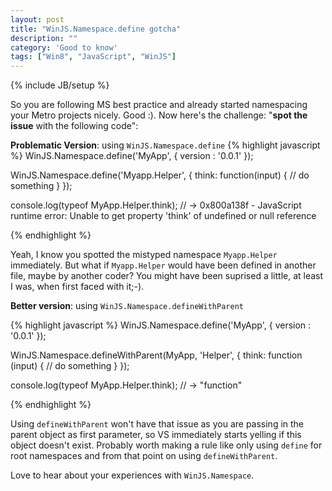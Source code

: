 ```yaml
---
layout: post
title: "WinJS.Namespace.define gotcha"
description: ""
category: 'Good to know'
tags: ["Win8", "JavaScript", "WinJS"]
---
```

{% include JB/setup %}

So you are following MS best practice and already started namespacing your Metro projects nicely. Good :).
Now here's the challenge: "**spot the issue** with the following code":

**Problematic Version**: using `WinJS.Namespace.define`
{% highlight javascript %}
WinJS.Namespace.define('MyApp', {
    version : '0.0.1'
});

WinJS.Namespace.define('Myapp.Helper', {
    think: function(input) {
        // do something
    }
});

console.log(typeof MyApp.Helper.think);  // -> 0x800a138f - JavaScript runtime error: Unable to get property 'think' of
undefined or null reference

{% endhighlight %}

Yeah, I know you spotted the mistyped namespace `Myapp.Helper` immediately. But what if `Myapp.Helper` would have been defined in
another file, maybe by another coder? You might have been suprised a little, at least I was, when first faced with it;-).

**Better version**: using `WinJS.Namespace.defineWithParent`

{% highlight javascript %}
WinJS.Namespace.define('MyApp', {
    version : '0.0.1'
});

WinJS.Namespace.defineWithParent(MyApp, 'Helper', {
    think: function (input) {
        // do something
    }
});

console.log(typeof MyApp.Helper.think); // -> "function"

{% endhighlight %}

Using `defineWithParent` won't have that issue as you are passing in the parent object as first parameter, so VS
immediately starts yelling if this object doesn't exist.
Probably worth making a rule like only using `define` for root namespaces and from that point on using `defineWithParent`.

Love to hear about your experiences with `WinJS.Namespace`.